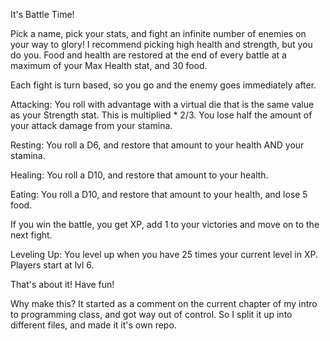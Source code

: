 It's Battle Time! 

Pick a name, pick your stats, and fight an infinite number of enemies on your way to glory!
I recommend picking high health and strength, but you do you. Food and health are restored 
at the end of every battle at a maximum of your Max Health stat, and 30 food. 

Each fight is turn based, so you go and the enemy goes immediately after.

Attacking:
  You roll with advantage with a virtual die that is the same value as your Strength stat.
  This is multiplied * 2/3. You lose half the amount of your attack damage from your stamina.

Resting:
  You roll a D6, and restore that amount to your health AND your stamina.

Healing:
  You roll a D10, and restore that amount to your health.

Eating:
  You roll a D10, and restore that amount to your health, and lose 5 food.

If you win the battle, you get XP, add 1 to your victories and move on to the next fight.

Leveling Up:
  You level up when you have 25 times your current level in XP. Players start at lvl 6.

That's about it! Have fun!

Why make this?
  It started as a comment on the current chapter of my intro to programming class, and got
  way out of control. So I split it up into different files, and made it it's own repo.
